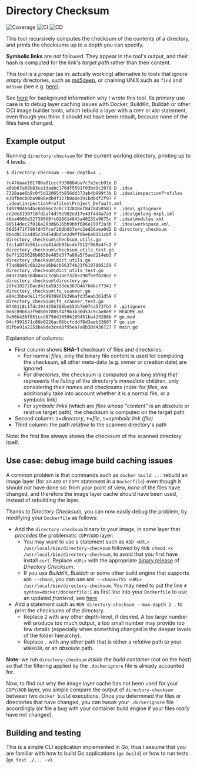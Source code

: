 # Directory Checksum

![Coverage](https://img.shields.io/badge/Coverage-92.7%25-brightgreen)
![CI](https://github.com/MShekow/directory-checksum/actions/workflows/ci.yml/badge.svg)
![CD](https://github.com/MShekow/directory-checksum/actions/workflows/cd.yml/badge.svg)

This tool recursively computes the checksum of the contents of a directory, and prints the checksums up to a depth you
can specify.

**Symbolic links** are _not_ followed. They appear in the tool's output, and their hash is computed for the link's
_target path_ rather than their content.

This tool is a _proper_ (as in: actually working) alternative to tools that ignore _empty_ directories, such
as [md5deep](https://md5deep.sourceforge.net/), or chaining UNIX such as `find` and `md5sum` (see
e.g. [here](https://unix.stackexchange.com/a/35834)).

See [here](https://www.augmentedmind.de/2023/01/08/docker-build-cache-debug/) for background information why I
wrote this tool. Its primary use case is to debug layer caching issues with Docker, BuildKit, Buildah or other OCI image
builder tools, which rebuild a layer with a `COPY` or `ADD` statement, even though you think it should not have been
rebuilt, because none of the files have changed.

## Example output

Running `directory-checksum` for the current working directory, printing up to 4 levels.

```shell
$ directory-checksum --max-depth=4 .

7c47daae101786a01cccf330884ba7c7a3ecb91e D .
a6bb67a68b83ce1daabc176df5591f03bd9c2078 D .idea
7328aae6b9c0f5d22065fb856dd373ab4b999f3b D .idea\inspectionProfiles
e30fb4cb0ba9888edb9f327b0a8e391bd6df2f97 F .idea\inspectionProfiles\Project_Default.xml
f407904694bc6b866c2c0c732828ef8478450583 F .idea\.gitignore
ce2de3130718fd2af4d75e902ed17e43f4d4a7a3 F .idea\golang-exp1.iml
46ba4606e52739668fc028814845a40235a9675c F .idea\modules.xml
89514dec2f816a283d6616bb9bbf686e199f2a3b F .idea\workspace.xml
56d5471f798fd45fcef20db937e4c2ed26aea0d2 D directory_checksum
8b6d8131a485c39454dbd5e2d9ff0be6a0151c6f F directory_checksum\checksum_utils.go        
fdc1a074e561ccde414db93bcde7512f968e4fc2 F directory_checksum\checksum_utils_test.go   
8e7f1326626b0850e485d3f7a80a5f5aed214eb3 F directory_checksum\dict_utils.go
f7ad8b95c6b22ee16b6cb56374b23f6107005159 F directory_checksum\dict_utils_test.go       
0497158638db643c2c6b1ae732b5290f59fb28e2 F directory_checksum\directory.go
2dfe102720acd43ba58333de36704e764bc77341 F directory_checksum\fs_scanner.go
e04c3bbede11f5d49309619396afd35eab361d59 F directory_checksum\fs_scanner_test.go       
0740118c1fdc3944256368be553b7e074a573fb3 F .gitignore
0e8c89b6a2f9d6067805f4f9b3b30d53c9cae8e9 F README.md
9a06b436f851ccd8756d10566109451ba429208b F go.mod
04cf991671c86b0226ac06bcfcdd70d3aeb33687 F go.sum
d1fbe91a2253ba9de3ced8f95ea7a8b30d436727 F main.go
```

Explanation of columns:

- First column shows **SHA-1** checksum of files and directories.
    - For normal _files_, only the binary file content is used for computing the checksum, all other meta-data (e.g.
      owner or creation date) are ignored
    - For _directories_, the checksum is computed on a long string that represents the _listing_ of the directory's
      _immediate_ children, only considering their _names_ and checksums (note: for _files_, we additionally take into
      account whether it is a normal file, or a symbolic link)
    - For _symbolic links_ (which are _files_ whose "content" is an absolute or relative target path), the checksum is
      computed on the target path
- Second column: `D`=_directory_, `F`=_file_, `S`=_symbolic link (file)_
- Third column: the path _relative_ to the scanned directory's path

Note: the first line always shows the checksum of the scanned directory itself.

## Use case: debug image build caching issues

A common problem is that commands such as `docker build ...` rebuild an image layer (for an `ADD` or `COPY` statement in
a `Dockerfile`) even though it should _not_ have done so: from your point of view, _none_ of the files have changed, and
therefore the image layer cache should have been used, instead of rebuilding the layer.

Thanks to _Directory Checksum_, you can now easily debug the problem, by modifying your `Dockerfile` as follows:

- Add the `directory-checksum` binary to your image, in some layer that _precedes_ the problematic `COPY`/`ADD` layer:
    - You may want to use a statement such as `ADD <URL> /usr/local/bin/directory-checksum` followed
      by `RUN chmod +x /usr/local/bin/directory-checksum`, to avoid that you first have install `curl`. Replace `<URL>`
      with the appropriate [binary release](https://github.com/MShekow/directory-checksum/releases) of _Directory
      Checksum_.
    - If you use _BuildKit_, _Buildah_ or some other build engine that supports `ADD --chmod`, you can
      use `ADD --chmod=755 <URL> /usr/local/bin/directory-checksum`. You may need to put the
      line `# syntax=docker/dockerfile:1` as first line into your `Dockerfile` to use an updated _frontend_,
      see [here](https://docs.docker.com/build/buildkit/dockerfile-frontend/)
- Add a statement such as `RUN directory-checksum --max-depth 2 .` to print the checksums of the directory.
    - Replace `2` with any other depth-level, if desired. A too large number will produce too much output, a too small
      number may provide too few details (especially when something changed in the deeper levels of the folder
      hierarchy).
    - Replace `.` with any other path that is either a _relative_ path to your `WORKDIR`, or an _absolute_ path.

**Note:** we run `directory-checksum` _inside the build container_ (not on the _host_) so that the filtering applied by
the  `.dockerignore` file is already accounted for.

Now, to find out why the image layer cache has not been used for your `COPY`/`ADD` layer, you simple compare the output
of `directory-checksum` between two `docker build` executions. Once you determined the files or directories that have
changed, you can tweak your `.dockerignore` file accordingly (or file a bug with your container build engine if your
files _really_ have not changed).

## Building and testing

This is a simple CLI application implemented in _Go_, thus I assume that you are familiar with how to build Go
applications (`go build`) or how to run tests (`go test ./... -v`).

